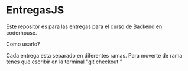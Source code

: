 # EntregasJS


Este repositor es para las entregas para el curso de Backend en coderhouse.

Como usarlo?

Cada entrega esta separado en diferentes ramas. 
Para moverte de rama tenes que escribir en la terminal "git checkout <nombre>"
